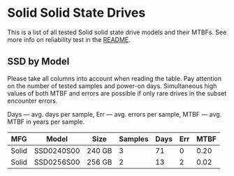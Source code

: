 Solid Solid State Drives
========================

This is a list of all tested Solid solid state drive models and their MTBFs. See
more info on reliability test in the [README](https://github.com/linuxhw/SMART).

SSD by Model
------------

Please take all columns into account when reading the table. Pay attention on the
number of tested samples and power-on days. Simultaneous high values of both MTBF
and errors are possible if only rare drives in the subset encounter errors.

Days — avg. days per sample,
Err  — avg. errors per sample,
MTBF — avg. MTBF in years per sample.

| MFG       | Model              | Size   | Samples | Days  | Err   | MTBF |
|-----------|--------------------|--------|---------|-------|-------|------|
| Solid     | SSD0240S00         | 240 GB | 3       | 71    | 0     | 0.20   |
| Solid     | SSD0256S00         | 256 GB | 2       | 13    | 2     | 0.02   |
